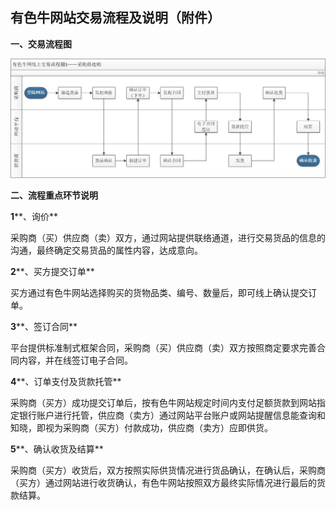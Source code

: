 ## 有色牛网站交易流程及说明（附件）

 

**一、交易流程图**

**![](/assets/交易流程图.jpg)**

**二、流程重点环节说明**

**1****、询价**

采购商（买）供应商（卖）双方，通过网站提供联络通道，进行交易货品的信息的沟通，最终确定交易货品的属性内容，达成意向。

**2****、买方提交订单**

买方通过有色牛网站选择购买的货物品类、编号、数量后，即可线上确认提交订单。

**3****、签订合同**

平台提供标准制式框架合同，采购商（买）供应商（卖）双方按照商定要求完善合同内容，并在线签订电子合同。

**4****、订单支付及货款托管**

采购商（买方）成功提交订单后，按有色牛网站规定时间内支付足额货款到网站指定银行账户进行托管，供应商（卖方）通过网站平台账户或网站提醒信息能查询和知晓，即视为采购商（买方）付款成功，供应商（卖方）应即供货。

**5****、确认收货及结算**

采购商（买方）收货后，双方按照实际供货情况进行货品确认，在确认后，采购商（买方）通过网站进行收货确认，有色牛网站按照双方最终实际情况进行最后的货款结算。

 